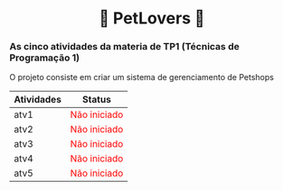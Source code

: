 <div align="center">

# 🐶 PetLovers 🐶

</div>

### As cinco atividades da materia de TP1 (Técnicas de Programação 1)

O projeto consiste em criar um sistema de gerenciamento de Petshops

| Atividades | Status                                      |
|------------|---------------------------------------------|
| atv1       | <span style="color:red">Não iniciado</span> |
| atv2       | <span style="color:red">Não iniciado</span> |
| atv3       | <span style="color:red">Não iniciado</span> |
| atv4       | <span style="color:red">Não iniciado</span> |
| atv5       | <span style="color:red">Não iniciado</span> |
